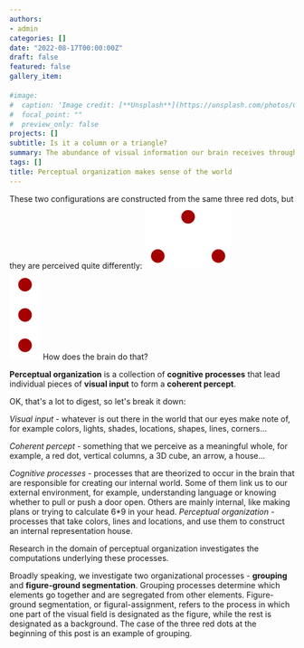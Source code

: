 ```yaml
---
authors:
- admin
categories: []
date: "2022-08-17T00:00:00Z"
draft: false
featured: false
gallery_item:

#image:
#  caption: 'Image credit: [**Unsplash**](https://unsplash.com/photos/CpkOjOcXdUY)'
#  focal_point: ""
#  preview_only: false
projects: []
subtitle: Is it a column or a triangle?
summary: The abundance of visual information our brain receives through the eyes is sorted and organized to construct coherent objects
tags: []
title: Perceptual organization makes sense of the world 
---
```


These two configurations are constructed from the same three red dots, but they are perceived quite differently:
![png](./triangle_redDots.png)  
![png](./Column_redDots.png)
How does the brain do that?

**Perceptual organization** is a collection of **cognitive processes** that lead individual pieces of **visual input** to form a **coherent percept**. 

OK, that's a lot to digest, so let's break it down:

*Visual input* - whatever is out there in the world that our eyes make note of, for example colors, lights, shades, locations, shapes, lines, corners...

*Coherent percept* - something that we perceive as a meaningful whole, for example, a red dot, vertical columns, a 3D cube, an arrow, a house...

*Cognitive processes* - processes that are theorized to occur in the brain that are responsible for creating our internal world. Some of them link us to our external environment, for example, understanding language or knowing whether to pull or push a door open. Others are mainly internal, like making plans or trying to calculate 6*9 in your head. 
*Perceptual organization* - processes that take colors, lines and locations, and use them to construct an internal representation house. 

Research in the domain of perceptual organization investigates the computations underlying these processes.

Broadly speaking, we investigate two organizational processes - **grouping** and **figure-ground segmentation**. Grouping processes determine which elements go together and are segregated from other elements. Figure-ground segmentation, or figural-assignment, refers to the process in which one part of the visual field is designated as the figure, while the rest is designated as a background. The case of the three red dots at the beginning of this post is an example of grouping.




